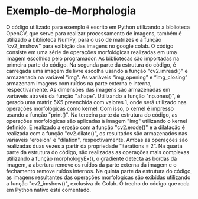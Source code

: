 # Exemplo-de-Morphologia

O código utilizado para exemplo é escrito em Python utilizando a biblioteca OpenCV, que serve para realizar processamento de imagens, também é utilizado a biblioteca NumPy, para o uso de matrizes e a função “cv2_imshow” para exibição das imagens no google colab. O código consiste em uma série de operações morfológicas realizadas em uma imagem escolhida pelo programador. As bibliotecas são importadas na primeira parte do código.
Na segunda parte da estrutura do código, é carregada uma imagem de livre escolha usando a função "cv2.imread()" e armazenada na variável “img”. As variáveis “img_opening” e “img_closing” armazenam imagens com ruídos na parte externa e interna, respectivamente. As dimensões das imagens são armazenadas em variáveis através da função “.shape”.  Utilizando a função "np.ones()", é gerado uma matriz 5X5 preenchida com valores 1, onde será utilizado nas operações morfológicas como kernel. Com isso, o kernel é impresso usando a função "print()".
Na terceira parte da estrutura do código, as operações morfológicas são aplicadas à imagem "img" utilizando o kernel definido. É realizado a  erosão com a função "cv2.erode()" e a dilatação é realizada com a função "cv2.dilate()", os resultados são armazenados nas variáveis “erosion” e "dilation", respectivamente. Ambas as operações são realizadas duas vezes a partir da propriedade “iterations = 2”.
Na quarta parte da estrutura do código, são realizadas as operações mais complexas utilizando a função morphologyEx(), o gradiente detecta as bordas da imagem, a abertura remove os ruídos da parte externa da imagem e o fechamento  remove ruídos internos.
Na quinta parte da estrutura do código, as imagens resultantes das operações morfológicas são exibidas utilizando a função "cv2_imshow()", exclusiva do Colab. O trecho do código que roda em Python nativo está comentado.
